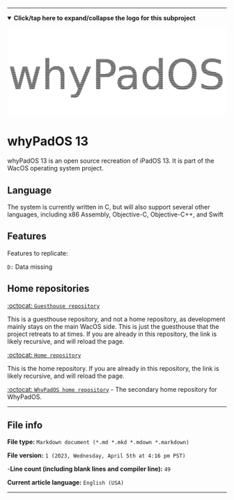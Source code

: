 
***

<details open><summary><b lang="en">Click/tap here to expand/collapse the logo for this subproject</b></summary>

![/whyPadOS_Metal_HighCompression.png](/whyPadOS_Metal_HighCompression.png)

</details>

# whyPadOS 13

whyPadOS 13 is an open source recreation of iPadOS 13. It is part of the WacOS operating system project. 

## Language

The system is currently written in C, but will also support several other languages, including x86 Assembly, Objective-C, Objective-C++, and Swift

## Features

Features to replicate:

`D:` Data missing 

## Home repositories

[:octocat: `Guesthouse repository`](https://github.com/seanpm2001/whyPadOS_13/)

This is a guesthouse repository, and not a home repository, as development mainly stays on the main WacOS side. This is just the guesthouse that the project retreats to at times. If you are already in this repository, the link is likely recursive, and will reload the page.

[:octocat: `Home repository`](https://github.com/seanpm2001/WacOS/tree/WacOS-dev/whyPadOS/13/)

This is the home repository. If you are already in this repository, the link is likely recursive, and will reload the page.

[:octocat: `WhyPadOS home repository`](https://github.com/seanpm2001/whyPadOS/) - The secondary home repository for WhyPadOS.

***

## File info

**File type:** `Markdown document (*.md *.mkd *.mdown *.markdown)`

**File version:** `1 (2023, Wednesday, April 5th at 4:16 pm PST)`

-**Line count (including blank lines and compiler line):** `49`

**Current article language:** `English (USA)`

***
